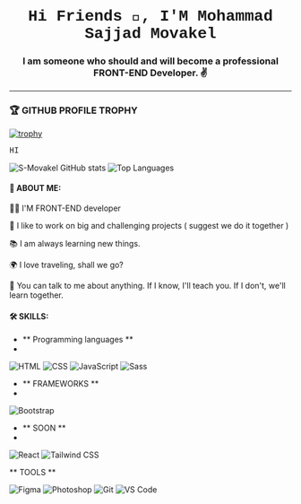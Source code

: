 ## <h1 align=" center" style="font-family: 'Courier New', monospace;">Hi Friends 👋, I'M Mohammad Sajjad Movakel</h1>

**<h3 align="center">I am someone who should and will become a professional FRONT-END Developer. ✌️</h3>**

------------------------------------------------------------------------------------------------------------------------------------


### 🏆 GITHUB PROFILE TROPHY
[![trophy](https://github-profile-trophy.vercel.app/?username=S-Movakel)](https://github.com/S-Movakel/github-profile-trophy)

<span style="font-family: 'Courier New', monospace; color: 'red">HI</span>

![S-Movakel GitHub stats](https://github-readme-stats.vercel.app/api?username=S-Movakel&show_icons=true&theme=transparent)
![Top Languages](https://github-readme-stats.vercel.app/api/top-langs/?username=S-Movakel&layout=compact&theme=transparent)


#### 👨 ABOUT ME:

👨‍💻 I'M FRONT-END developer

🚀 I like to work on big and challenging projects ( suggest we do it together )

📚 I am always learning new things.

🌍 I love traveling, shall we go?

📌 You can talk to me about anything. If I know, I'll teach you. If I don't, we'll learn together.


#### 🛠️ SKILLS:

- ** Programming languages **
- 
![HTML](https://img.shields.io/badge/HTML-E34F26?style=for-the-badge&logo=html5&logoColor=white)
![CSS](https://img.shields.io/badge/CSS-1572B6?style=for-the-badge&logo=css3&logoColor=white)
![JavaScript](https://img.shields.io/badge/JavaScript-F7DF1E?style=for-the-badge&logo=javascript&logoColor=black)
![Sass](https://img.shields.io/badge/Sass-CC6699?style=for-the-badge&logo=sass&logoColor=white)

- ** FRAMEWORKS **
- 
![Bootstrap](https://img.shields.io/badge/Bootstrap-7952B3?style=for-the-badge&logo=bootstrap&logoColor=white)

  - ** SOON **
  - 
![React](https://img.shields.io/badge/React-61DAFB?style=for-the-badge&logo=react&logoColor=black)
![Tailwind CSS](https://img.shields.io/badge/Tailwind_CSS-38B2AC?style=for-the-badge&logo=tailwind-css&logoColor=white)

** TOOLS **

![Figma](https://img.shields.io/badge/Figma-F24E1E?style=for-the-badge&logo=figma&logoColor=white)
![Photoshop](https://img.shields.io/badge/Photoshop-31A8FF?style=for-the-badge&logo=adobe-photoshop&logoColor=white)
![Git](https://img.shields.io/badge/Git-F05032?style=for-the-badge&logo=git&logoColor=white)
![VS Code](https://img.shields.io/badge/VS_Code-007ACC?style=for-the-badge&logo=visual-studio-code&logoColor=white)



<!--
**S-Movakel/S-Movakel** is a ✨ _special_ ✨ repository because its `README.md` (this file) appears on your GitHub profile.

Here are some ideas to get you started:

- 🔭 I’m currently working on ...
- 🌱 I’m currently learning ...
- 👯 I’m looking to collaborate on ...
- 🤔 I’m looking for help with ...
- 💬 Ask me about ...
- 📫 How to reach me: ...
- 😄 Pronouns: ...
- ⚡ Fun fact: ...
-->
